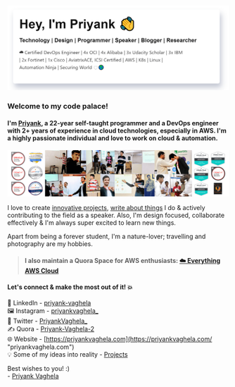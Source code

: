 ![I'm all about automation.](assets/images/intro-priyank.png)
### Welcome to my code palace!
#### I'm [Priyank](https://priyankvaghela.com/ "priyankvaghela.com"), a 22-year self-taught programmer and a DevOps engineer with 2+ years of experience in cloud technologies, especially in AWS. I'm a highly passionate individual and love to work on cloud & automation.
![github-cover-photo-priyank](assets/images/github-cover-photo.png)

I love to create [innovative projects](https://priyankvaghela.com/projects "priyankvaghela.com"), [write about things](https://www.quora.com/profile/Priyank-Vaghela-2 "www.quora.com") I do & actively contributing to the field as a speaker. Also, I'm design focused, collaborate effectively & I'm always super excited to learn new things.

Apart from being a forever student, I'm a nature-lover; travelling and photography are my hobbies.

> #### I also maintain a Quora Space for AWS enthusiasts: [☁️ Everything AWS Cloud](https://www.quora.com/q/awscloud "www.quora.com")

#### Let's connect & make the most out of it! 💥
 💼 LinkedIn - [priyank-vaghela](https://www.linkedin.com/in/priyank-vaghela)\
 🖼 Instagram - [priyankvaghela_](https://instagram.com/priyankvaghela_ "instagram.com")\
 💬 Twitter - [PriyankVaghela_](https://twitter.com/PriyankVaghela_ "twitter.com")\
 ✍ Quora - [Priyank-Vaghela-2](https://www.quora.com/profile/Priyank-Vaghela-2 "quora.com")\
 🌐 Website - [https://priyankvaghela.com](https://priyankvaghela.com/ "priyankvaghela.com")\
 💡 Some of my ideas into reality - [Projects](https://priyankvaghela.com/projects "priyankvaghela.com")

Best wishes to you! :)\
- [Priyank Vaghela](https://priyankvaghela.com)
